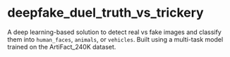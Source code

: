 # deepfake_duel_truth_vs_trickery
A deep learning-based solution to detect real vs fake images and classify them into `human_faces`, `animals`, or `vehicles`. Built using a multi-task model trained on the ArtiFact_240K dataset.
